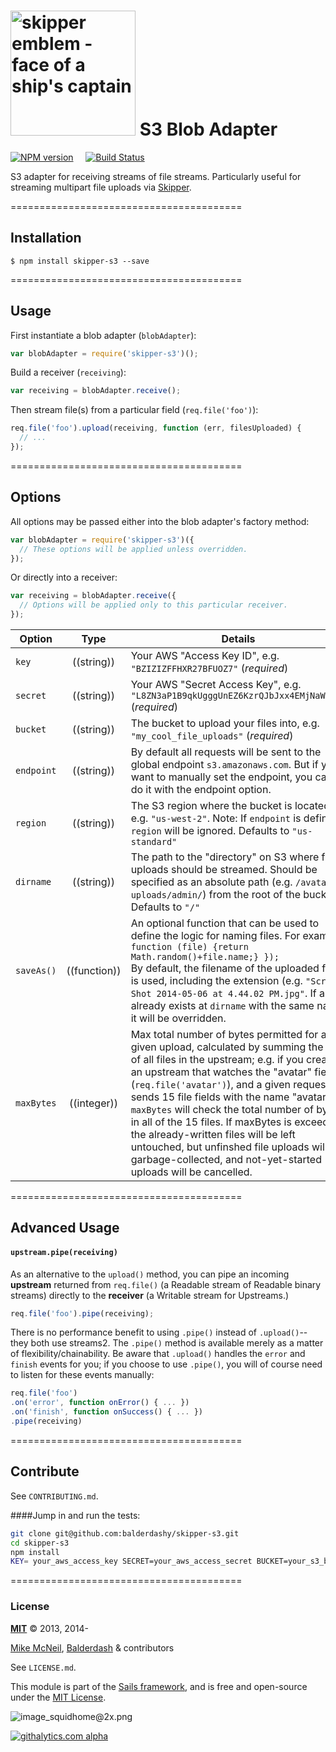 # [<img title="skipper-s3 - S3 adapter for Skipper" src="http://i.imgur.com/P6gptnI.png" width="200px" alt="skipper emblem - face of a ship's captain"/>](https://github.com/balderdashy/skipper-s3) S3 Blob Adapter

[![NPM version](https://badge.fury.io/js/skipper-s3.png)](http://badge.fury.io/js/skipper-s3) &nbsp; &nbsp;
[![Build Status](https://travis-ci.org/balderdashy/skipper-s3.svg?branch=master)](https://travis-ci.org/balderdashy/skipper-s3)

S3 adapter for receiving streams of file streams. Particularly useful for streaming multipart file uploads via [Skipper](github.com/balderdashy/skipper).


========================================

## Installation

```
$ npm install skipper-s3 --save
```

========================================

## Usage

First instantiate a blob adapter (`blobAdapter`):

```js
var blobAdapter = require('skipper-s3')();
```

Build a receiver (`receiving`):

```js
var receiving = blobAdapter.receive();
```

Then stream file(s) from a particular field (`req.file('foo')`):

```js
req.file('foo').upload(receiving, function (err, filesUploaded) {
  // ...
});
```

========================================

## Options

All options may be passed either into the blob adapter's factory method:

```js
var blobAdapter = require('skipper-s3')({
  // These options will be applied unless overridden.
});
```

Or directly into a receiver:

```js
var receiving = blobAdapter.receive({
  // Options will be applied only to this particular receiver.
});
```


| Option    | Type       | Details |
|-----------|:----------:|---------|
| `key`     | ((string)) | Your AWS "Access Key ID", e.g. `"BZIZIZFFHXR27BFUOZ7"` (_required_) |
| `secret`     | ((string)) | Your AWS "Secret Access Key", e.g. `"L8ZN3aP1B9qkUgggUnEZ6KzrQJbJxx4EMjNaWy3n"` (_required_) |
| `bucket`     | ((string)) | The bucket to upload your files into, e.g. `"my_cool_file_uploads"` (_required_) |
| `endpoint`   | ((string)) | By default all requests will be sent to the global endpoint `s3.amazonaws.com`. But if you want to manually set the endpoint, you can do it with the endpoint option. |
| `region`     | ((string)) | The S3 region where the bucket is located, e.g. `"us-west-2"`. Note: If `endpoint` is defined, `region` will be ignored. Defaults to `"us-standard"` |
| `dirname`  | ((string)) | The path to the "directory" on S3 where file uploads should be streamed.  Should be specified as an absolute path (e.g. `/avatar-uploads/admin/`) from the root of the bucket.  Defaults to `"/"`
| `saveAs()`  | ((function)) | An optional function that can be used to define the logic for naming files. For example: <br/> `function (file) {return Math.random()+file.name;} });` <br/> By default, the filename of the uploaded file is used, including the extension (e.g. `"Screen Shot 2014-05-06 at 4.44.02 PM.jpg"`.  If a file already exists at `dirname` with the same name, it will be overridden. |
| `maxBytes` | ((integer)) | Max total number of bytes permitted for a given upload, calculated by summing the size of all files in the upstream; e.g. if you created an upstream that watches the "avatar" field (`req.file('avatar')`), and a given request sends 15 file fields with the name "avatar", `maxBytes` will check the total number of bytes in all of the 15 files.  If maxBytes is exceeded, the already-written files will be left untouched, but unfinshed file uploads will be garbage-collected, and not-yet-started uploads will be cancelled. |

========================================

## Advanced Usage

#### `upstream.pipe(receiving)`

As an alternative to the `upload()` method, you can pipe an incoming **upstream** returned from `req.file()` (a Readable stream of Readable binary streams) directly to the **receiver** (a Writable stream for Upstreams.)

```js
req.file('foo').pipe(receiving);
```

There is no performance benefit to using `.pipe()` instead of `.upload()`-- they both use streams2.  The `.pipe()` method is available merely as a matter of flexibility/chainability.  Be aware that `.upload()` handles the `error` and `finish` events for you; if you choose to use `.pipe()`, you will of course need to listen for these events manually:

```js
req.file('foo')
.on('error', function onError() { ... })
.on('finish', function onSuccess() { ... })
.pipe(receiving)
```

========================================

## Contribute

See `CONTRIBUTING.md`.

####Jump in and run the tests:

```sh
git clone git@github.com:balderdashy/skipper-s3.git
cd skipper-s3
npm install
KEY= your_aws_access_key SECRET=your_aws_access_secret BUCKET=your_s3_bucket npm test
```

========================================

### License

**[MIT](./LICENSE)**
&copy; 2013, 2014-

[Mike McNeil](http://michaelmcneil.com), [Balderdash](http://balderdash.co) & contributors

See `LICENSE.md`.

This module is part of the [Sails framework](http://sailsjs.org), and is free and open-source under the [MIT License](http://sails.mit-license.org/).


![image_squidhome@2x.png](http://i.imgur.com/RIvu9.png)


[![githalytics.com alpha](https://cruel-carlota.pagodabox.com/a22d3919de208c90c898986619efaa85 "githalytics.com")](http://githalytics.com/balderdashy/sails.io.js)
